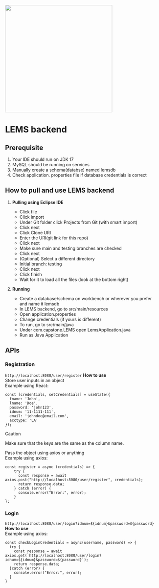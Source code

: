 <img src="https://i.imgur.com/d4mV2b3.png" width="350">

# LEMS backend
## Prerequisite
1. Your IDE should run on JDK 17
2. MySQL should be running on services
3. Manually create a schema(databse) named lemsdb
4. Check application. properties file if database credentials is correct

## How to pull and use LEMS backend
1. **Pulling using Eclipse IDE**
   - Click file
   - Click import
   - Under Git folder click Projects from Git (with smart import)
   - Click next
   - Click Clone URI
   - Enter the URI(git link for this repo)
   - Click next
   - Make sure main and testing branches are checked
   - Click next
   - (Optional) Select a different directory
   - Initial branch: testing
   - Click next
   - Click finish
   - Wait for it to load all the files (look at the bottom right)
  
2. **Running**
   - Create a database/schema on workbench or wherever you prefer and name it lemsdb
   - In LEMS backend, go to src/main/resources
   - Open application.properties
   - Change credentials (if yours is different)
   - To run, go to src/main/java
   - Under com.capstone.LEMS open LemsApplication.java
   - Run as Java Application

## APIs
### Registration
`http://localhost:8080/user/register`
**How to use**<br/>
Store user inputs in an object<br/>
Example using React:
```
const [credentials, setCredentials] = useState({
  fname: 'John',
  lname: 'Doe',
  password: 'john123',
  idnum: '11-1111-111',
  email: 'johndoe@email.com',
  acctype: 'LA'
});
```
> [!CAUTION]
> Make sure that the keys are the same as the column name.

Pass the object using axios or anything<br/>
Example using axios:
```
const register = async (credentials) => {
    try {
      const response = await axios.post("http://localhost:8080/user/register", credentials);
      return response.data;
    } catch (error) {
      console.error("Error:", error);
    }
};
```

### Login
`http://localhost:8080/user/login?idnum=${idnum}&password=${password}`
**How to use**<br/>
Example using axios:
```
const checkLoginCredentials = async(username, password) => {
  try {
    const response = await axios.get(`http://localhost:8080/user/login?idnum=${idnum}&password=${password}`);
    return response.data;
  }catch (error) {
    console.error("Error:", error);
  }
}
```

